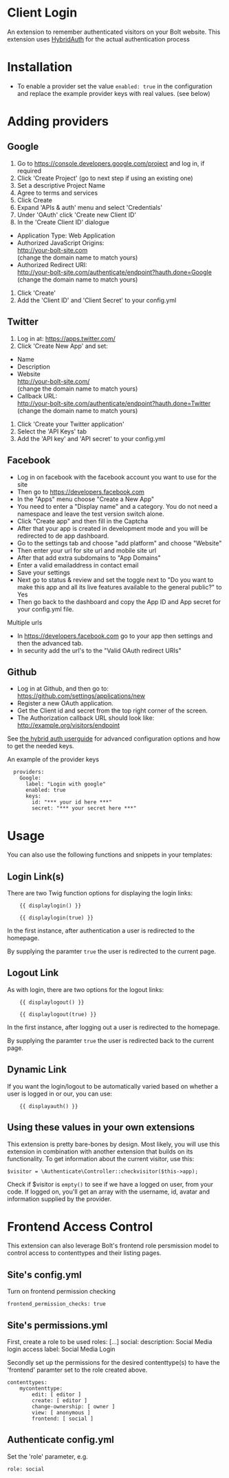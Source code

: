 Client Login
============

An extension to remember authenticated visitors on your Bolt website. This extension uses 
<a href="http://hybridauth.sourceforge.net" target="_blank">HybridAuth</a> for the actual authentication process

Installation
============

  - To enable a provider set the value `enabled: true` in the configuration and
    replace the example provider keys with real values. (see below)


Adding providers
================

Google
------
1. Go to https://console.developers.google.com/project and log in, if required
1. Click 'Create Project' (go to next step if using an existing one)
  1. Set a descriptive Project Name
  1. Agree to terms and services
  1. Click Create
1. Expand 'APIs & auth' menu and select 'Credentials'
1. Under 'OAuth' click 'Create new Client ID'
1. In the 'Create Client ID' dialogue
  - Application Type:
    Web Application
  - Authorized JavaScript Origins:  
    http://your-bolt-site.com  
    (change the domain name to match yours)
  - Authorized Redirect URI:  
    http://your-bolt-site.com/authenticate/endpoint?hauth.done=Google  
    (change the domain name to match yours)
1. Click 'Create'
1. Add the 'Client ID' and 'Client Secret' to your config.yml

Twitter
-------
1. Log in at: https://apps.twitter.com/
1. Click 'Create New App' and set:
  - Name
  - Description
  - Website  
  http://your-bolt-site.com/  
  (change the domain name to match yours)
  - Callback URL:  
  http://your-bolt-site.com/authenticate/endpoint?hauth.done=Twitter  
  (change the domain name to match yours)
1. Click 'Create your Twitter application'
1. Select the 'API Keys' tab
1. Add the 'API key' and 'API secret' to your config.yml

Facebook
--------
  - Log in on facebook with the facebook account you want to use for the site
  - Then go to https://developers.facebook.com
  - In the "Apps" menu choose "Create a New App"
  - You need to enter a "Display name" and a category. You do not need a namespace and leave the test version switch alone.
  - Click "Create app" and then fill in the Captcha
  - After that your app is created in development mode and you will be redirected to de app dashboard.
  - Go to the settings tab and choose "add platform" and choose "Website"
  - Then enter your url for site url and mobile site url
  - After that add extra subdomains to "App Domains"
  - Enter a valid emailaddress in contact email
  - Save your settings
  - Next go to status & review and set the toggle next to "Do you want to make this app and all its live features available to the general public?" to Yes
  - Then go back to the dashboard and copy the App ID and App secret for your config.yml file.

Multiple urls

  - In https://developers.facebook.com go to your app then settings and then the advanced tab.
  - In security add the url's to the "Valid OAuth redirect URIs"

Github
------
  - Log in at Github, and then go to: https://github.com/settings/applications/new
  - Register a new OAuth application.
  - Get the Client id and secret from the top right corner of the screen.
  - The Authorization callback URL should look like: http://example.org/visitors/endpoint

See <a href="http://hybridauth.sourceforge.net/userguide.html" target="_blank">
the hybrid auth userguide</a> for advanced configuration options and how to get
the needed keys.

An example of the provider keys

```
  providers:
    Google:
      label: "Login with google"
      enabled: true
      keys:
        id: "*** your id here ***"
        secret: "*** your secret here ***"
```

Usage
=====

You can also use the following functions and snippets in your templates:

Login Link(s)
----------

There are two Twig function options for displaying the login links:

```
    {{ displaylogin() }}
```

``` 
    {{ displaylogin(true) }}
```
    
In the first instance, after authentication a user is redirected to the homepage.

By supplying the paramter `true` the user is redirected to the current page.

Logout Link
-----------

As with login, there are two options for the logout links:

```
    {{ displaylogout() }}
```

```
    {{ displaylogout(true) }}
```

In the first instance, after logging out a user is redirected to the homepage.

By supplying the paramter `true` the user is redirected back to the current page.

Dynamic Link
------------

If you want the login/logout to be automatically varied based on whether a user
is logged in or our, you can use:

```
    {{ displayauth() }}
```


Using these values in your own extensions
-----------------------------------------

This extension is pretty bare-bones by design. Most likely, you will use this 
extension in combination with another extension that builds on its functionality. 
To get information about the current visitor, use this:

    $visitor = \Authenticate\Controller::checkvisitor($this->app);

Check if $visitor is `empty()` to see if we have a logged on user, from your code. 
If logged on, you'll get an array with the username, id, avatar and information 
supplied by the provider.


Frontend Access Control
=======================

This extension can also leverage Bolt's frontend role persmission model to control access to contenttypes and their listing pages.

Site's config.yml
-----------------

Turn on frontend permission checking

    frontend_permission_checks: true

Site's permissions.yml
----------------------

First, create a role to be used
    roles:
        [...]
        social:
            description: Social Media login access
            label: Social Media Login

Secondly set up the permissions for the desired contenttype(s) to have the 'frontend' paramter set to the role created above.

    contenttypes:
        mycontenttype:
            edit: [ editor ]
            create: [ editor ]
            change-ownership: [ owner ]
            view: [ anonymous ]
            frontend: [ social ]

Authenticate config.yml
-----------------------

Set the 'role' parameter, e.g.

    role: social
